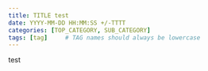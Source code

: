 ```yaml
---
title: TITLE test
date: YYYY-MM-DD HH:MM:SS +/-TTTT
categories: [TOP_CATEGORY, SUB_CATEGORY]
tags: [tag]     # TAG names should always be lowercase
---
```


test
